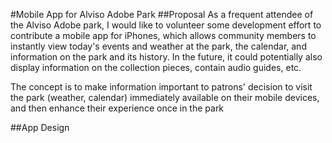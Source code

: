 #Mobile App for Alviso Adobe Park
##Proposal
As a frequent attendee of the Alviso Adobe park, I would like to volunteer some development effort to contribute a mobile app for iPhones, which allows community members to instantly view today's events and weather at the park, the calendar, and information on the park and its history.  In the future, it could potentially also display information on the collection pieces, contain audio guides, etc.

The concept is to make information important to patrons' decision to visit the park (weather, calendar) immediately available on their mobile devices, and then enhance their experience once in the park

##App Design
